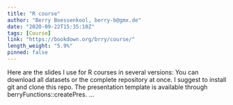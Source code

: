 ```yaml
---
title: "R course"
author: "Berry Boessenkool, berry-b@gmx.de"
date: "2020-09-22T15:35:10Z"
tags: [Course]
link: "https://bookdown.org/brry/course/"
length_weight: "5.9%"
pinned: false
---
```


Here are the slides I use for R courses in several versions: You can download all datasets or the complete repository at once. I suggest to install git and clone this repo. The presentation template is available through berryFunctions::createPres. ...
